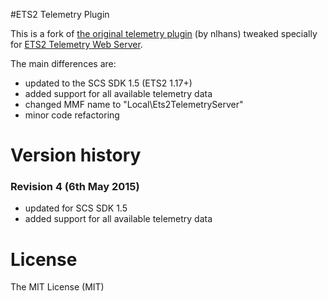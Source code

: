 #ETS2 Telemetry Plugin

This is a fork of [the original telemetry plugin](https://github.com/nlhans/ets2-sdk-plugin) (by nlhans) tweaked specially for [ETS2 Telemetry Web Server](https://github.com/Funbit/ets2-telemetry-server).

The main differences are:

- updated to the SCS SDK 1.5 (ETS2 1.17+)
- added support for all available telemetry data
- changed MMF name to "Local\\Ets2TelemetryServer"
- minor code refactoring
 
# Version history

### Revision 4 (6th May 2015)

- updated for SCS SDK 1.5
- added support for all available telemetry data

# License

The MIT License (MIT)